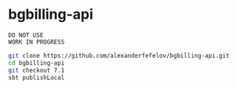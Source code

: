 # bgbilling-api

    DO NOT USE
    WORK IN PROGRESS

```bash
git clone https://github.com/alexanderfefelov/bgbilling-api.git
cd bgbilling-api
git checkout 7.1
sbt publishLocal
```
